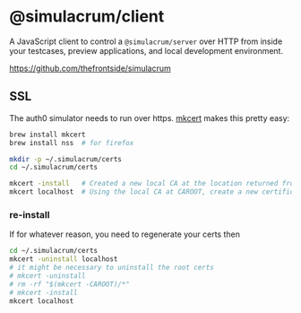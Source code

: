 # @simulacrum/client

A JavaScript client to control a `@simulacrum/server` over HTTP from
inside your testcases, preview applications, and local development
environment.

https://github.com/thefrontside/simulacrum

## SSL

The auth0 simulator needs to run over https.  [mkcert](https://github.com/FiloSottile/mkcert) makes this pretty easy:

```bash
brew install mkcert
brew install nss  # for firefox

mkdir -p ~/.simulacrum/certs
cd ~/.simulacrum/certs

mkcert -install   # Created a new local CA at the location returned from `mkcert -CAROOT`
mkcert localhost  # Using the local CA at CAROOT, create a new certificate valid for the following names
```

### re-install

If for whatever reason, you need to regenerate your certs then

```bash
cd ~/.simulacrum/certs
mkcert -uninstall localhost
# it might be necessary to uninstall the root certs
# mkcert -uninstall 
# rm -rf "$(mkcert -CAROOT)/*"
# mkcert -install
mkcert localhost
```
